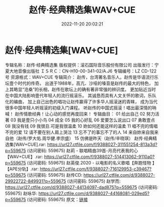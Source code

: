 ﻿---
title: 赵传·经典精选集WAV+CUE
date: 2022-11-20 20:02:21
categories: WAV车载音乐、镜像
tags: 华语中文
---
# 赵传·经典精选集[WAV+CUE]

专辑名称：赵传·经典精选集
版权提供：滚石国际音乐股份有限公司
出版发行：宁夏大地音像出版社
ＩＳＲＣ：CN-H10-00-341-02/A.J6
专辑编号：LZ CD-122号
资源格式：WAV+CUE
专辑简介：
赵传，台湾著名音乐人。赵传是华语流行乐坛壹个时代的传奇。
出道于1988年，高亢、沙哑的嗓音是赵传的最大的特色，
加上其略显“沧桑”的长相，赵传在歌坛上的确有著非常强的辨识度。
更加贴近当时在中国大陆影响壹代年轻人的流行摇滚乐。
其诚恳而具有人文关怀的歌词，乐队化的编曲，
加上自己出色的唱功让赵传赢得了许多华人摇滚迷的青睐，
成为当代很多中国年轻人听摇滚的初级入门课程。
听赵传的中国式摇滚！唱出最深情的呐喊！
赵传情歌经典！让心动的感觉再度回来！
专辑曲目：
01 给出自己
02 努力活著
03 我是壹只小小鸟
04 成全
05 我的心好乱
06 爱要怎么说出口
07 勇敢壹点
08 我没有钱
09 我很丑.可是我很温柔
10 妳如何还能这样的温柔
11 唱不完的情唱不完的爱
12 请不要在别人肩上哭泣
13 忘不了的事忘不了的人
14 来自妳来自我来自他（赵传/罗大佑.周华健.李宗盛）
15 仿佛是昨天（赵传/辛晓琪）
赵传·经典精选集[WAV+CUE].rar: https://url27.ctfile.com/f/9388027-311551254-813a3d?p=559675
(访问密码: 559675)
赵莉 - 联唱精曲39首-月亮代表我的心【WAV+CUE】.rar: https://url27.ctfile.com/f/9388027-514413062-9110a0?p=559675
(访问密码: 559675)
赵英俊.2020 - 以电影的名义歌唱【奔跑怪物 】【APE分轨】.rar: https://url27.ctfile.com/f/9388027-716129953-c39467?p=559675
(访问密码: 559675)
赵传CD: https://url27.ctfile.com/d/9388027-29922722-849931?p=559675
(访问密码: 559675)
赵学而: https://url27.ctfile.com/d/9388027-44134097-dad875?p=559675
(访问密码: 559675)
赵咏华: https://url27.ctfile.com/d/9388027-44168081-029ed5?p=559675
(访问密码: 559675)
原文：[链接](https://blog.sina.com.cn/s/blog_1647c7e76010310cj.html)